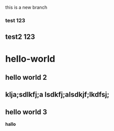this is a new branch

### test 123
## test2 123
# hello-world
## hello world 2
klja;sdlkfj;a lsdkfj;alsdkjf;lkdfsj;
------------------------------------
hello world **3**
-----------------

**hallo**


